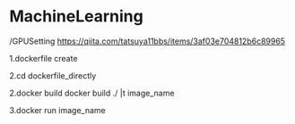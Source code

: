 # MachineLearning
/GPUSetting
https://qiita.com/tatsuya11bbs/items/3af03e704812b6c89965

1.dockerfile create

2.cd dockerfile_directly

2.docker build
docker build ./ |t image_name

3.docker run image_name
